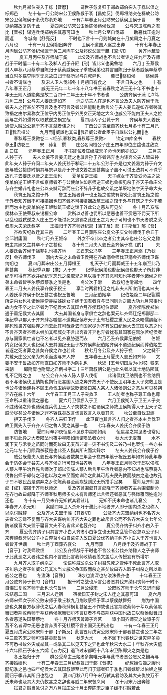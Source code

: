 <!-- { "loadSidebar": true } -->
　　秋九月郑伯突入于栎【音厯】
　　郑世子忽复归于郑故郑伯突入于栎以偪之栎郑邑
　　冬十有一月公防宋公卫侯陈侯于袲【昌始反】伐郑将纳突在栎故公防宋公卫侯陈侯于袲伐郑袲郑地
　　十有六年春正月公防宋公蔡侯卫侯于曹
　　未见纳突故复防于此
　　夏四月公防宋公卫侯陈侯蔡侯伐郑
　　公与宋卫陈蔡之君比【音被】谋连兵伐郑纳突其恶可知也
　　秋七月公至自伐郑
　　助簒伐正逾时而返
　　冬城向【舒亮反】
　　不时也下言十一月则城向在十月矣周之十月夏之八月也
　　十有一月卫侯朔出奔齐
　　卫侯不道国人逐之出奔
　　十有七年春正月丙辰公防齐侯纪侯盟于黄二月丙午公及邾仪父盟于趡【翠切】
　　黄齐地趡鲁地
　　夏五月丙午及齐师战于奚
　　此公及齐师战也不言公者讳之庄九年及齐师战于干时僖二十有二年及邾人战于升陉【刑】皆此义也奚鲁地
　　六月丁丑蔡侯封人卒秋八月蔡季自陈归于蔡蔡威侯无子季威侯弟也其言自陈归于蔡者威侯卒蔡季当立时多簒夺眀季无恶故曰归于蔡所以与许叔异也
　　癸巳蔡桓侯
　　蔡侯爵书者不请諡也
　　及宋人卫人伐邾冬十月朔日有食之
　　不言日失之也
　　十有八年春王正月
　　威无王元年二年十年十八年书王者春秋之法王无十年不书也十年无王则人道絶矣是故二百四十二年王无十年不书者也
　　公防齐侯于泺【卢笃力角二反】公与夫人姜氏遂如齐
　　泺之防夫人在是也不言公及夫人防齐侯于泺者夫人之行甚矣不可言及也不可言及者公弗能制也后言公与夫人姜氏遂如齐者啓其致祸之由尔易称女正位乎内男正位乎外男女正天地之大义也威公不能内正夫人之位而与之外如彊齐以取弑逆之祸宜哉
　　夏四月丙子公薨于齐
　　齐侯与夫人姜氏通使人贼公公薨于齐不言弑者讳之也
　　丁酉公之丧至自齐秋七月冬十有二月己丑我君桓公
　　九月而威諡也其曰我君威公者此臣子自諡以公礼而也
　　春秋尊王发微卷二
<经部,春秋类,春秋尊王发微>
　　钦定四库全书
　　春秋尊王防卷三
　　宋　孙复　撰
　　庄公名同桓公子庄王四年即位庄諡也胜敌克乱曰庄
　　元年春王正月
　　不书即位者庄继威天子命也闵僖亦如之
　　三月夫人孙于齐
　　夫人文姜不言姜氏贬之也其言孙于齐者讳奔也内讳奔公夫人皆曰孙此年夫人孙于齐闵二年夫人姜氏孙于邾昭二十五年公孙于齐是也文姜曷为孙于齐文姜与威公接练时惧其与祭以是孙于齐也文姜之恶甚矣臣子虽不可讨王法其可不诛乎故孔子去姜氏以贬之正王法也
　　夏单伯逆王姬
　　天子嫁女于齐鲁受命主之故使单伯逆王姬不言如京师者不与公使单伯如京师逆王姬也鲁桓见杀于齐天子命庄公与齐主婚非礼也庄公以亲雠可辞而庄公不辞非子也故交讥之单采地伯字天子命大夫
　　秋筑王姬之馆于外
　　鲁主王姬者非一也王姬之馆故有常处此言筑王姬之馆于外者知齐雠不可接婚姻也知齐雠不可接婚姻故筑王姬之馆于外与其筑之于外不若辞而勿主也夏单伯逆王姬秋筑王姬之馆于外此公之恶从可见矣
　　冬十月乙亥陈侯林卒王使荣叔来锡桓公命
　　赏所以劝善也罚所以惩恶也善不赏恶不罚天下所以乱也威弑逆之人庄王生不能讨死又追锡之此庄王之为天子可知也不书天者脱之荣叔周大夫荣氏叔字
　　王姬归于齐齐师迁纪郱【蒲丁反】鄑【子斯反】郚【吾】
　　齐欲灭纪故迁其三邑
　　二年春王二月葬陈庄公夏公子庆父帅师伐于余丘于余邱附庸国
　　秋七月齐王姬卒
　　外女不卒此卒之者公主其卒也庄公忘父之雠既主其嫁又主其卒不子之甚也
　　冬十有二月夫人姜氏会齐侯于禚【酌】
　　夫人姜氏会齐侯于禚非礼也禚齐地
　　乙酉宋公冯卒
　　三年春王正月溺【乃狄反】会齐师伐卫
　　溺内大夫之未命者卫侯朔在齐故溺会师伐卫溺会齐师伐卫谋纳朔也
　　夏四月葬宋庄公五月葬桓王
　　礼天子七月而葬威王十五年崩至此乃葬甚矣
　　秋纪季以酅【携】入于齐
　　纪季纪侯弟也酅纪侯邑也酅天子所封非纪季可得有齐欲并纪纪季忘兄之亲取兄之邑以事于齐其恶可知也字者非他诸侯之母弟未命者皆字尔蔡叔蔡季之类是也
　　冬公次于滑
　　欲救纪也滑郑地
　　四年春王二月夫人姜氏享齐侯于祝丘
　　享当时两君相见之礼非夫人所宜用也其曰夫人姜氏享齐侯于祝丘甚之也祝丘鲁地
　　三月纪伯姬卒
　　纪伯姬隐二年纪裂繻所逆内女也礼诸侯絶傍朞姑姊妹女子嫁于国君者尊与已同则为之服大功九月常事也故内女不卒之此卒者为下纪侯大去其国六月齐侯葬纪伯姬起
　　夏齐侯陈侯郑伯遇于垂纪侯大去其国
　　大去其国者身与家俱亡之辞也案元年齐师迁纪郱鄑郚二年纪季以酅入于齐齐肆吞噬信不道矣纪侯守天子土有社稷之重人民之众暗懦龌龊不能死难畏齐强胁弃之而去此其可哉身去而国家尽为齐有故曰纪侯大去其国以恶之也不言齐灭者齐师未尝加其都城矣不言出奔者非奔也奔者犹有其国家在焉尔若纪侯者身与国家俱亡者也不名者以见齐襄胁逐而去
　　六月乙丑齐侯葬纪伯姬
　　伯姬内女纪侯夫人也纪侯大去其国纪无臣子故齐侯葬纪伯姬齐侯不道逐纪侯而葬伯姬生者逐之死者葬之甚矣齐侯之诈也若此
　　秋七月冬公及齐人狩于禚
　　父之雠不共戴天庄公父亲为齐杀而逺与齐人狩
　　五年春王正月夏夫人姜氏如齐师
　　文姜不安于鲁故如齐师直曰如齐师不为防礼也
　　秋郳【五兮切国后为小邾】黎来来朝
　　郳附庸也附庸之君例书字二十三年萧叔朝公是也此名者以其土地防陋其礼不足贱之也
　　冬公会齐人宋人陈人蔡人伐衞
　　此诸侯伐卫纳朔也不言纳朔者不与诸侯伐卫纳朔也朔行恶甚国人逐之奔齐故天子不使反卫明年王人子突救卫是也公与诸侯连兵不顾王命伐卫纳朔故贬诸侯曰某人某人人诸侯则公之恶从可见矣朔奔齐在威十六年
　　六年春王正月王人子突救卫
　　王人防者也称子尊王命也尊王命所以重诸侯之恶也
　　夏六月卫侯朔入于卫
　　六月卫侯朔入于卫王人子突不胜诸侯之师也诸侯连兵伐卫王人子突救之不胜诸侯之师故卫侯朔得入于卫天子之威命尽矣公与诸侯之罪不容诛矣故言伐言救言入以着其恶
　　秋公至自伐卫螟
　　拒天子伐卫
　　冬齐人来归卫俘
　　此卫寳也其言齐人归之者齐本主兵伐卫故卫寳先入于齐齐人归之鲁人受之其恶一也
　　七年春夫人姜氏会齐侯于防
　　防鲁地
　　夏四月辛卯夜恒星不见夜中星陨如雨
　　恒星星之常见者也常见而不见此异之大者陨坠也夜中星陨如雨谓陨坠者众也
　　秋大水无麦苗
　　水不润下麦与禾黍之苗同时而死故曰无麦苗非谓一灾不书伤及二谷乃书也案伤一谷亦书定元年冬十月陨霜杀菽是也此圣人指其所灾而实録尔
　　冬夫人姜氏会齐侯于谷
　　威公既薨夫人姜氏与齐侯会者数矣三年会于禚四年飨于祝丘五年如齐师此年春会于防冬会于谷夫人与齐侯之行可知也谷齐地
　　八年春王正月师次于郎以俟陈人蔡人甲午治兵先言师次于郎以俟陈人蔡人后言甲午治兵者恶内不知战也陈蔡将入伐鲁出师于郎待之可也以敌之未至而始训治之此其可哉夫民先教而战古之道也故孔子曰不敎民战是谓弃之乡使陈蔡暴至而疾战则民无所措手足矣
　　夏师及齐师围郕【成】郕降于齐师秋师还
　　夏及齐师围郕其言郕降于齐师者齐主兵围郕制命在齐也故曰郕降于齐师春秋用师多矣未有言师还此言师还者恶其与强雠覆同姓逾时还也
　　冬十有一月癸未齐无知弑其君诸儿
　　无知不氏未命也诸儿襄公
　　九年春齐人杀无知
　　案隠四年卫人杀州吁于濮此不地者齐人即于国内杀之也称人以杀讨贼辞
　　公及齐大夫盟于蔇【其器切】
　　公及齐大夫盟纳纠也不名齐大夫者公忘雠不复而与齐大夫谋纳纠非齐大夫之罪也故斥言公而不名齐大夫文七年公防诸侯晋大夫盟于扈晋大夫不名皆此义也蔇齐地
　　夏公伐齐纳子纠齐小白入于齐
　　夏公伐齐纳子纠其言齐小白入齐者小白争立也无知之乱管仲召忽以公子纠来奔鲍叔牙以公子小白奔莒小白自莒先入故曰夏公伐齐纳子纠齐小白入于齐也言入者皆非世嫡
　　秋七月丁酉葬齐襄公
　　九月而葬
　　八月庚申及齐师战于干【音于】时我师败绩
　　此公及齐师战于干时也不言公者公伐齐纳雠人之子丧师于此此恶之大者讳之也内不言败此言我师败绩者羡文盖后人传授妄有所增尔
　　九月齐人取子纠杀之
　　论语称威公杀公子纠召忽死之管仲不死此言齐人取子纠杀之者子纠威公兄其次当立威公争国取而杀之甚矣故曰齐人取子纠杀之所以重威公之簒也
　　冬浚洙【音殊】
　　洙水也浚深也冬浚洙畏齐也
　　十年春王正月公败齐师于长勺【音杓】
　　报干时之战也斥言公者恶其伐齐纳纠丧师干时不自悔过复败齐师于此也长勺鲁地
　　二月公侵宋
　　公既败齐师于长勺又退而侵宋结怨二国
　　三月宋人迁宿
　　宿微国天子封之宋人迁之其恶可知
　　夏六月齐师宋师次于郎公败宋师于乘丘秋九月荆败蔡师于莘以蔡侯献舞归
　　荆为中国患也久矣自方叔薄伐之后入春秋肆祸复甚圣王不作故也此言荆败蔡师于莘以蔡侯献舞归者荆败蔡师于莘获蔡侯献舞归尔不言获者不与蛮荆获中国也故曰以蔡侯献舞归名者恶遂失国莘蔡地
　　冬十月齐师灭谭谭子奔莒
　　谭小国齐师灭之故谭子奔莒不名者谭夲无恶也言奔责不死社稷不言出国灭无所出也
　　十有一年春王正月夏五月戊寅公败宋师于鄑【子斯反】此言五月戊寅公败宋师于鄑者甚之也公二年之中三败齐宋之师可谓甚矣鄑鲁地
　　秋宋大水
　　水不润下也春秋之世灾异多矣不可悉书故外灾或举其一或举其二以见天下之异也此年秋宋大水二十年秋齐大灾僖十六年陨石子宋五六鹢【五力反】退飞过宋都昭十八年宋卫陈郑灾之类是也
　　冬王姬归于齐
　　群公受命主王姬者多矣唯元年与此书者恶公忘父之雠再与齐接婚姻也
　　十有二年春王三月纪叔姬归于酅【音携】
　　纪叔姬伯姬之媵也酅纪季之邑也四年纪侯大去其国叔姬至此而归于酅者归于季也归者嫁辞以伯姬之媵而归于季非其所归也乱也
　　夏四月秋八月甲午宋万弑其君防及其大夫仇牧万不氏未命也及其大夫仇牧甚之之辞也与威二年宋督义同
　　冬十月宋万出奔陈
　　弑君之贼当急讨之万八月弑庄公十月出奔陈宋之臣子缓不讨贼若此
